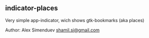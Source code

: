 indicator-places
----------------

Very simple app-indicator, wich shows gtk-bookmarks (aka places)

Author: Alex Simenduev <shamil.si@gmail.com>
